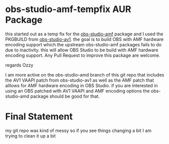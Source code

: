 # obs-studio-amf-tempfix AUR Package
this started out as a temp fix for the [obs-studio-amf](https://aur.archlinux.org/packages/obs-studio-amf) package
and I used the PKGBUILD from [obs-studio-av1](https://aur.archlinux.org/packages/obs-studio-av1). the goal is to build OBS with AMF hardware encoding support which the upstream obs-studio-amf packages fails to do due to inactivity. this will allow OBS Studio to be build with AMF hardware encoding support. Any Pull Request to improve this package are welcome.

regards Ozzy

I am more active on the obs-studio-amd branch of this git repo that includes the AV1 VAAPI patch from obs-studio-av1 as well as the AMF patch that alllows for AMF hardware encoding in OBS Studio. if you are interested in using an OBS patched with AV1 VAAPI and AMF encoding options the obs-studio-amd package should be good for that.

# Final Statement
my git repo was kind of messy so if you see things changing a bit I am trying to clean it up a bit
